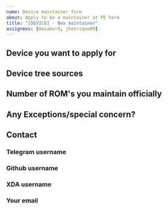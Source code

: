 ```yaml
---
name: Device maintainer form
about: Apply to be a maintainer at PE here
title: "[DEVICE] - New maintainer"
assignees: [Hasaber8, jhenrique09]
---
```


## Device you want to apply for


## Device tree sources
<!--
* Must be public on GitHub/GitLab
* Must add kernel and vendor as well
* Authorship should be proper
* Add common trees if applicable
-->


## Number of ROM's you maintain officially


## Any Exceptions/special concern?


## Contact

### Telegram username


### Github username


### XDA username


### Your email
